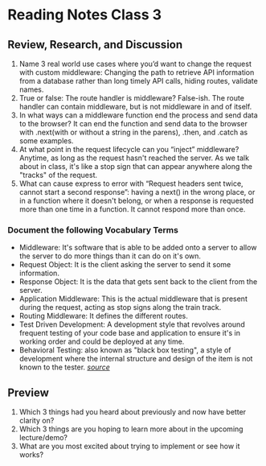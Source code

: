 # Reading Notes Class 3

## Review, Research, and Discussion

  1. Name 3 real world use cases where you’d want to change the request with custom middleware: Changing the path to retrieve API information from a database rather than long timely API calls, hiding routes, validate names.
  2. True or false: The route handler is middleware? False-ish. The route handler can contain middleware, but is not middleware in and of itself. 
  3. In what ways can a middleware function end the process and send data to the browser? It can end the function and send data to the browser with .next(with or without a string in the parens), .then, and .catch as some examples.
  4. At what point in the request lifecycle can you “inject” middleware? Anytime, as long as the request hasn't reached the server. As we talk about in class, it's like a stop sign that can appear anywhere along the "tracks" of the request.
  5. What can cause express to error with “Request headers sent twice, cannot start a second response”: having a next() in the wrong place, or in a function where it doesn't belong, or when a response is requested more than one time in a function. It cannot respond more than once. 


### Document the following Vocabulary Terms

  - Middleware: It's software that is able to be added onto a server to allow the server to do more things than it can do on it's own.
  - Request Object: It is the client asking the server to send it some information.
  - Response Object: It is the data that gets sent back to the client from the server.
  - Application Middleware: This is the actual middleware that is present during the request, acting as stop signs along the train track.
  - Routing Middleware: It defines the different routes.
  - Test Driven Development: A development style that revolves around frequent testing of your code base and application to ensure it's in working order and could be deployed at any time.
  - Behavioral Testing: also known as "black box testing", a style of development where the internal structure and design of the item is not known to the tester. [*source*](https://softwaretestingfundamentals.com/black-box-testing/)


## Preview

  1. Which 3 things had you heard about previously and now have better clarity on?
  2. Which 3 things are you hoping to learn more about in the upcoming lecture/demo?
  3. What are you most excited about trying to implement or see how it works?






